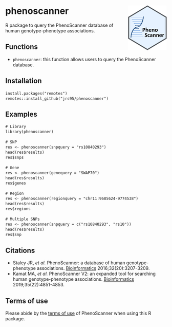 # phenoscanner <img src="man/figures/logo.png" align="right" height="139"/>
R package to query the PhenoScanner database of human genotype-phenotype associations.  

## Functions
* `phenoscanner`: this function allows users to query the PhenoScanner database.  

## Installation
```
install.packages("remotes")
remotes::install_github("jrs95/phenoscanner")
```

## Examples
```
# Library
library(phenoscanner)

# SNP
res <- phenoscanner(snpquery = "rs10840293")
head(res$results)
res$snps

# Gene
res <- phenoscanner(genequery = "SWAP70")
head(res$results)
res$genes

# Region  
res <- phenoscanner(regionquery = "chr11:9685624-9774538")
head(res$results)
res$regions

# Multiple SNPs
res <- phenoscanner(snpquery = c("rs10840293", "rs10"))
head(res$results)
res$snp
```

## Citations
* Staley JR, *et al.* PhenoScanner: a database of human genotype-phenotype associations. [Bioinformatics](https://pubmed.ncbi.nlm.nih.gov/27318201/) 2016;32(20):3207-3209.  
* Kamat MA, *et al.* PhenoScanner V2: an expanded tool for searching human genotype-phenotype associations. [Bioinformatics](https://pubmed.ncbi.nlm.nih.gov/31233103/) 2019;35(22):4851-4853.  

## Terms of use
Please abide by the [terms of use](http://www.phenoscanner.medschl.cam.ac.uk/about/#terms) of PhenoScanner when using this R package.  
